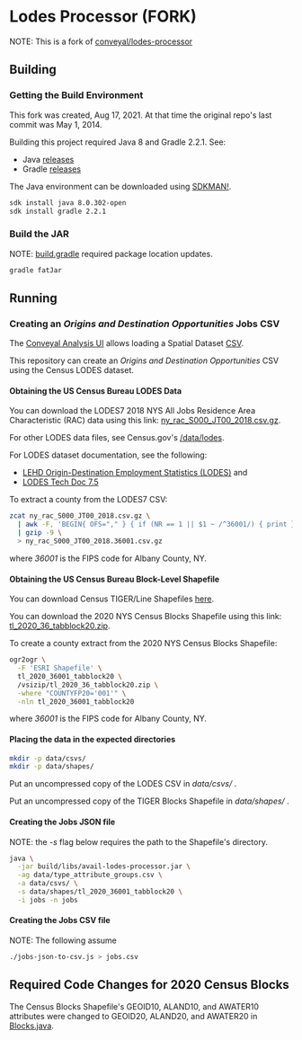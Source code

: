 # Lodes Processor (FORK)

NOTE: This is a fork of [conveyal/lodes-processor](https://github.com/conveyal/lodes-processor)

## Building

### Getting the Build Environment

This fork was created, Aug 17, 2021.
At that time the original repo's last commit was May 1, 2014.

Building this project required Java 8 and Gradle 2.2.1. See:

- Java [releases](https://java.com/releases/)
- Gradle [releases](https://gradle.org/releases/)

The Java environment can be downloaded using [SDKMAN!](https://sdkman.io/).

```sh
sdk install java 8.0.302-open
sdk install gradle 2.2.1
```

### Build the JAR

NOTE: [build.gradle](build.gradle) required package location updates.

```sh
gradle fatJar
```

## Running

### Creating an _Origins and Destination Opportunities_ Jobs CSV

The [Conveyal Analysis UI](https://github.com/conveyal/analysis-ui) allows loading
a Spatial Dataset [CSV](https://docs.conveyal.com/prepare-inputs/upload-spatial-data#csv).

This repository can create an _Origins and Destination Opportunities_
CSV using the Census LODES dataset.

#### Obtaining the US Census Bureau LODES Data

You can download the LODES7 2018 NYS All Jobs
Residence Area Characteristic (RAC) data using this link:
[ny_rac_S000_JT00_2018.csv.gz](https://lehd.ces.census.gov/data/lodes/LODES7/ny/rac/ny_rac_S000_JT00_2018.csv.gz).

For other LODES data files, see Census.gov's [/data/lodes](https://lehd.ces.census.gov/data/lodes).

For LODES dataset documentation, see the following:

- [LEHD Origin-Destination Employment Statistics (LODES)](https://lehd.ces.census.gov/data/#lodes) and
- [LODES Tech Doc 7.5](https://lehd.ces.census.gov/data/lodes/LODES7/LODESTechDoc7.5.pdf)

To extract a county from the LODES7 CSV:

```sh
zcat ny_rac_S000_JT00_2018.csv.gz \
  | awk -F, 'BEGIN{ OFS="," } { if (NR == 1 || $1 ~ /^36001/) { print } }' \
  | gzip -9 \
  > ny_rac_S000_JT00_2018.36001.csv.gz
```

where _36001_ is the FIPS code for Albany County, NY.

#### Obtaining the US Census Bureau Block-Level Shapefile

You can download Census TIGER/Line Shapefiles
[here](https://www.census.gov/geographies/mapping-files/time-series/geo/tiger-line-file.html).

You can download the 2020 NYS Census Blocks Shapefile using this link:
[tl_2020_36_tabblock20.zip](https://www2.census.gov/geo/tiger/TIGER2020/TABBLOCK20/tl_2020_36_tabblock20.zip).

To create a county extract from the 2020 NYS Census Blocks Shapefile:

```sh
ogr2ogr \
  -F 'ESRI Shapefile' \
  tl_2020_36001_tabblock20 \
  /vsizip/tl_2020_36_tabblock20.zip \
  -where "COUNTYFP20='001'" \
  -nln tl_2020_36001_tabblock20
```

where _36001_ is the FIPS code for Albany County, NY.

#### Placing the data in the expected directories

```sh
mkdir -p data/csvs/
mkdir -p data/shapes/
```

Put an uncompressed copy of the LODES CSV in _data/csvs/_ .

Put an uncompressed copy of the TIGER Blocks Shapefile in _data/shapes/_ .

#### Creating the Jobs JSON file

NOTE: the _-s_ flag below requires the path to the Shapefile's directory.

```sh
java \
  -jar build/libs/avail-lodes-processor.jar \
  -ag data/type_attribute_groups.csv \
  -a data/csvs/ \
  -s data/shapes/tl_2020_36001_tabblock20 \
  -i jobs -n jobs
```

#### Creating the Jobs CSV file

NOTE: The following assume

```sh
./jobs-json-to-csv.js > jobs.csv
```

## Required Code Changes for 2020 Census Blocks

The Census Blocks Shapefile's GEOID10, ALAND10, and AWATER10 attributes
were changed to GEOID20, ALAND20, and AWATER20
in [Blocks.java](src/main/java/com/conveyal/lodes/Blocks.java).
